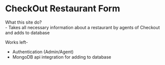 <h1>CheckOut Restaurant Form</h1>

What this site do? <br> - Takes all necessary information about a restaurant by agents of Checkout and adds to database

Works left-

<ul>
    <li>Authentication (Admin/Agent)</li>
    <li>MongoDB api integration for adding to database</li>
</ul>
